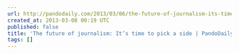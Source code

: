 ```yaml
---
url: http://pandodaily.com/2013/03/06/the-future-of-journalism-its-time-to-pick-a-side/
created_at: 2013-03-08 00:19 UTC
published: false
title: 'The future of journalism: It’s time to pick a side | PandoDaily'
tags: []
---
```



